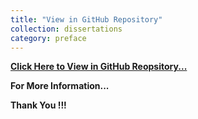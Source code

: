 ```yaml
---
title: "View in GitHub Repository"
collection: dissertations
category: preface
---
```




[**Click Here to View in GitHub Reopsitory...**](https://github.com/BrightMoon-FFRC037/Dissertations/)

**For More Information...**

**Thank You !!!**